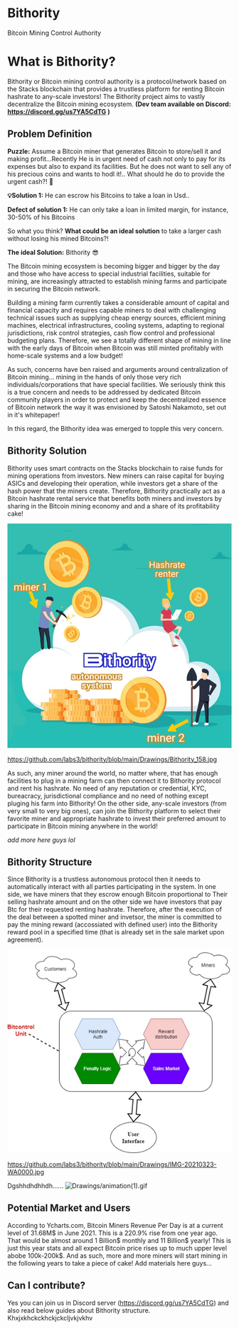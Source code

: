 # Bithority

Bitcoin Mining Control Authority

# What is Bithority?

Bithority or Bitcoin mining control authority is a protocol/network based on the Stacks blockchain that provides a trustless platform for renting Bitcoin hashrate to any-scale investors! The Bithority project aims to vastly decentralize the Bitcoin mining ecosystem.
**(Dev team available on Discord: https://discord.gg/us7YA5CdTG )**

## Problem Definition
**Puzzle:** Assume a Bitcoin miner that generates Bitcoin to store/sell it and making profit...Recently He is in urgent need of cash not only to pay for its expenses but also to expand its facilities. But he does not want to sell any of his precious coins and wants to hodl it!.. What should he do to provide the urgent cash?! 🤔

**💡Solution 1:** He can escrow his Bitcoins to take a loan in Usd.. 

**Defect of solution 1:** He can only take a loan in limited margin, for instance, 30-50% of his Bitcoins

So what you think? **What could be an ideal solution** to take a larger cash without losing his mined Bitcoins?!  
 
**The ideal Solution:** Bithority  😎

The Bitcoin mining ecosystem is becoming bigger and bigger by the day and those who have access to special industrial facilities, suitable for mining, are increasingly attracted to establish mining farms and participate in securing the Bitcoin network. 

Building a mining farm currently takes a considerable amount of capital and financial capacity and requires capable miners to deal with challenging technical issues such as supplying cheap energy sources, efficient mining machines, electrical infrastructures, cooling systems, adapting to regional jurisdictions, risk control strategies, cash flow control and professional budgeting plans. Therefore, we see a totally different shape of mining in line with the early days of Bitcoin when Bitcoin was still minted profitably with home-scale systems and a low budget!

As such, concerns have ben raised and arguments around centralization of Bitcoin mining... mining in the hands of only those very rich individuals/corporations that have special facilities. We seriously think this is a true concern and needs to be addressed by dedicated Bitcoin community players in order to protect and keep the decentralized essence of Bitcoin network the way it was envisioned by Satoshi Nakamoto, set out in it's whitepaper!

In this regard, the Bithority idea was emerged to topple this very concern.

## Bithority Solution

Bithority uses smart contracts on the Stacks blockchain to raise funds for mining operations from investors. New miners can raise capital for buying ASICs and developing their operation, while investors get a share of the hash power that the miners create.
Therefore, Bithority practically act as a Bitcoin hashrate rental service that benefits both miners and investors by sharing in the Bitcoin mining economy and and a share of its profitability cake! 

![Drawings/Bithority_158.jpg](Drawings/Bithority_158.jpg)

https://github.com/labs3/bithority/blob/main/Drawings/Bithority_158.jpg

As such, any miner around the world, no matter where, that has enough facilities to plug in a mining farm can then connect it to Bithority protocol and rent his hashrate. No need of any reputation or credential, KYC, bureacracy, jurisdictional compliance and no need of nothing except pluging his farm into Bithority! 
On the other side, any-scale investors (from very small to very big ones), can join the Bithority platform to select their favorite miner and appropriate hashrate to invest their preferred amount to participate in Bitcoin mining anywhere in the world!

*add more here guys lol*

## Bithority Structure 
Since Bithority is a trustless autonomous protocol then it needs to automatically interact with all parties participating in the system. In one side, we have miners that they escrow enough Bitcoin proportional to 
Their selling hashrate amount and on the other side we have investors that pay Btc for their requested renting hashrate. Therefore, after the execution of the deal between a spotted miner and invetsor, the miner is committed to pay the mining reward (accossiated with defined user) into the Bithority reward pool in a specified time (that is already set in the sale market upon agreement). 


![Drawings/IMG-20210323-WA0000.jpg](Drawings/IMG-20210323-WA0000.jpg)

https://github.com/labs3/bithority/blob/main/Drawings/IMG-20210323-WA0000.jpg

Dgshhdhdhhdh...... 
![Drawings/animation(1).gif](Drawings/animation(1).gif) 

## Potential Market and Users

According to Ycharts.com, Bitcoin Miners Revenue Per Day is at a current level of 31.68M$ in June 2021. This is a 220.9% rise from one year ago. That would be almost around 1 Billion$ monthly and 11 Billion$ yearly! This is just this year stats and all expect Bitcoin price rises up to much upper level abobe 100k-200k$. And as such, more and more miners will start mining in the following years to take a piece of cake! 
Add materials here guys... 

## Can I contribute?
Yes you can join us in Discord server (https://discord.gg/us7YA5CdTG) and also read below guides about Bithority structure.
Khxjxkhckckhckjckcljvkjvkhv

